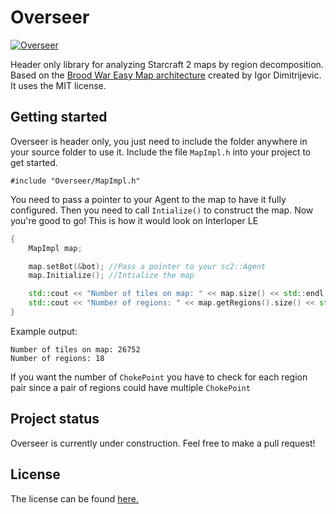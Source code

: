 # Overseer


[![Overseer](http://images.ctrustnetwork.com/static_pages/gaming/starcraft/unit_images_white/starcraft.2.overseer.png)](#features)

Header only library for analyzing Starcraft 2 maps by region decomposition. Based on the [Brood War Easy Map architecture](http://bwem.sourceforge.net/) created by Igor Dimitrijevic. It uses the MIT license.

## Getting started

Overseer is header only, you just need to include the folder anywhere in your source folder to use it.
Include the file `MapImpl.h` into your project to get started.

`#include "Overseer/MapImpl.h"`

You need to pass a pointer to your Agent to the map to have it fully configured. Then you need to call `Intialize()` to construct the map.
Now you're good to go! This is how it would look on Interloper LE

```c++
{
	MapImpl map;

	map.setBot(&bot); //Pass a pointer to your sc2::Agent
	map.Initialize(); //Intialize the map

	std::cout << "Number of tiles on map: " << map.size() << std::endl;
	std::cout << "Number of regions: " << map.getRegions().size() << std::endl;
}
```

Example output:

```
Number of tiles on map: 26752
Number of regions: 18
```

If you want the number of `ChokePoint` you have to check for each region pair since a pair of regions could have multiple `ChokePoint`
## Project status

Overseer is currently under construction. Feel free to make a pull request!

## License

The license can be found [here.](https://github.com/pimmen89/Overseer/blob/master/LICENSE.md)
